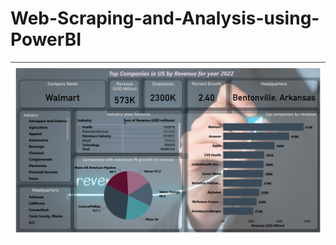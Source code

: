 # Web-Scraping-and-Analysis-using-PowerBI

![analysis.png](https://github.com/Jeel-Kenia/Web-Scraping-and-Analysis-using-PowerBI/blob/main/Screenshot%202023-07-23%20at%2012.55.09%20AM.png)
